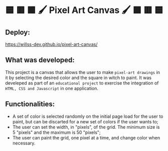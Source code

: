 # :blue_square: :red_square: :green_square: :paintbrush: Pixel Art Canvas :paintbrush: :green_square: :red_square: :blue_square:

## Deploy:

https://willss-dev.github.io/pixel-art-canvas/

## What was developed:

This project is a canvas that allows the user to make `pixel-art drawings` in it by selecting the desired color and the square in witch to paint.
It was develeped as part of an `educational project` to exercise the integration of `HTML, CSS and Javascript` in one application.

## Functionalities:

- A set of color is selected randomly on the initial page load for the user to paint, but can be discarted for a new set of colors if the user wants to;
- The user can set the width, in "pixels", of the grid. The minimum size is 5 "pixels" and the maximum is 50 "pixels";
- The user can paint the grid, one pixel at a time, and change color when necessary.
